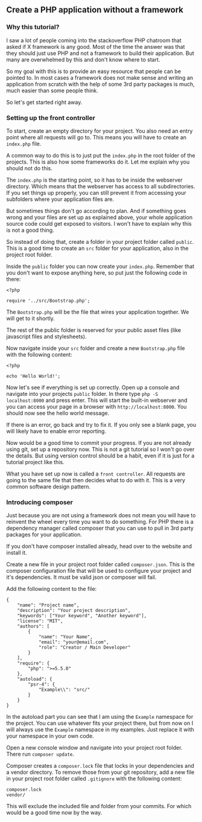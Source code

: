 ## Create a PHP application without a framework

### Why this tutorial?

I saw a lot of people coming into the stackoverflow PHP chatroom that asked if X framework is any good. Most of the time the answer was that they should just use PHP and not a framework to build their application. But many are overwhelmed by this and don't know where to start.

So my goal with this is to provide an easy resource that people can be pointed to. In most cases a framework does not make sense and writing an application from scratch with the help of some 3rd party packages is much, much easier than some people think.

So let's get started right away.

### Setting up the front controller

To start, create an empty directory for your project. You also need an entry point where all requests will go to. This means you will have to create an `index.php` file.

A common way to do this is to just put the `index.php` in the root folder of the projects. This is also how some frameworks do it. Let me explain why you should not do this.

The `index.php` is the starting point, so it has to be inside the webserver directory. Which means that the webserver has access to all subdirectories. If you set things up properly, you can still prevent it from accessing your subfolders where your application files are.

But sometimes things don't go according to plan. And if something goes wrong and your files are set up as explained above, your whole application source code could get exposed to visitors. I won't have to explain why this is not a good thing.

So instead of doing that, create a folder in your project folder called `public`. This is a good time to create an `src` folder for your application, also in the project root folder.

Inside the `public` folder you can now create your `index.php`. Remember that you don't want to expose anything here, so put just the following code in there:

```
<?php 

require '../src/Bootstrap.php';
```

The `Bootstrap.php` will be the file that wires your application together. We will get to it shortly.

The rest of the public folder is reserved for your public asset files (like javascript files and stylesheets).

Now navigate inside your `src` folder and create a new `Bootstrap.php` file with the following content:

```
<?php 

echo 'Hello World!';
```

Now let's see if everything is set up correctly. Open up a console and navigate into your projects `public` folder. In there type `php -S localhost:8000` and press enter. This will start the built-in webserver and you can access your page in a browser with `http://localhost:8000`. You should now see the hello world message.

If there is an error, go back and try to fix it. If you only see a blank page, you will likely have to enable error reporting.

Now would be a good time to commit your progress. If you are not already using git, set up a repository now. This is not a git tutorial so I won't go over the details. But using version control should be a habit, even if it is just for a tutorial project like this.

What you have set up now is called a `front controller`. All requests are going to the same file that then decides what to do with it. This is a very common software design pattern.

### Introducing composer

Just because you are not using a framework does not mean you will have to reinvent the wheel every time you want to do something. For PHP there is a dependency manager called composer that you can use to pull in 3rd party packages for your application.

If you don't have composer installed already, head over to the website and install it.

Create a new file in your project root folder called `composer.json`. This is the composer configuration file that will be used to configure your project and it's dependencies. It must be valid json or composer will fail.

Add the following content to the file:

```
{
    "name": "Project name",
    "description": "Your project description",
    "keywords": ["Your keyword", "Another keyword"],
    "license": "MIT",
    "authors": [
        {
            "name": "Your Name",
            "email": "your@email.com",
            "role": "Creator / Main Developer"
        }
    ],
    "require": {
        "php": ">=5.5.0"
    },
    "autoload": {
        "psr-4": {
            "Example\\": "src/"
        }
    }
}
```

In the autoload part you can see that I am using the `Example` namespace for the project. You can use whatever fits your project there, but from now on I will always use the `Example` namespace in my examples. Just replace it with your namespace in your own code.

Open a new console window and navigate into your project root folder. There run `composer update`.

Composer creates a `composer.lock` file that locks in your dependencies and a vendor directory. To remove those from your git repository, add a new file in your project root folder called `.gitignore` with the following content:

```
composer.lock
vendor/
```

This will exclude the included file and folder from your commits. For which would be a good time now by the way.
